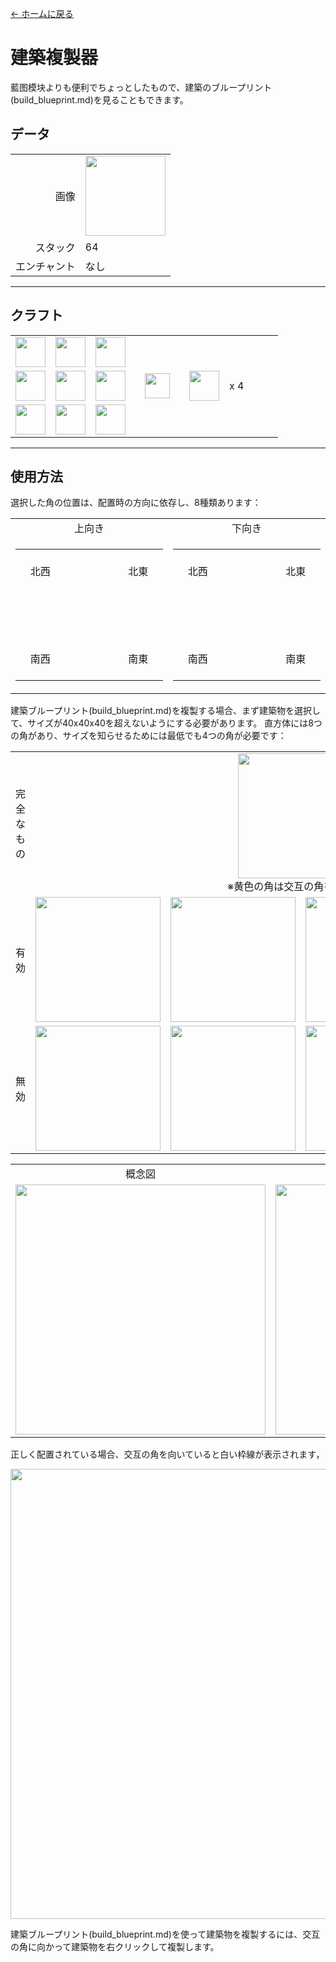 [← ホームに戻る](../)
# 建築複製器
藍图模块よりも便利でちょっとしたもので、建築のブループリント(build_blueprint.md)を見ることもできます。

## データ
<table>
    <tr><td align="end">画像</td><td><img src="https://i.imgur.com/gs5l20b.png" width="128"/></td></tr>
    <tr><td align="end">スタック</td><td>64</td></tr>
    <tr><td align="end">エンチャント</td><td>なし</td></tr>
</table>

---

## クラフト
<table>
    <tr><td><img src="https://i.imgur.com/ip72f4t.png" width="48"/></td><td><img src="https://i.imgur.com/ip72f4t.png" width="48"/></td><td><img src="https://i.imgur.com/ip72f4t.png" width="48"/></td><td colspan="3"></td></tr>
    <tr><td><img src="https://i.imgur.com/ip72f4t.png" width="48"/></td><td><img src="https://i.imgur.com/IWZz8YM.png" width="48"/></td><td><img src="https://i.imgur.com/ip72f4t.png" width="48"/></td><td width="70" align="center"><img src="https://i.imgur.com/VE0KqIE.png" width="40"/></td><td><img src="https://i.imgur.com/gs5l20b.png" width="48"/></td><td width="70">x 4</td></tr>
    <tr><td><img src="https://i.imgur.com/ip72f4t.png" width="48"/></td><td><img src="https://i.imgur.com/ip72f4t.png" width="48"/></td><td><img src="https://i.imgur.com/ip72f4t.png" width="48"/></td><td colspan="3"></td></tr>
</table>

---

## 使用方法
選択した角の位置は、配置時の方向に依存し、8種類あります：

<table>
    <tr><td align="center">上向き</td><td align="center">下向き</td></tr>
    <tr>
        <td>
            <table>
                <tr><td align="center" width="70" height="70">北西</td><td align="center" width="70" height="70"></td><td align="center" width="70" height="70">北東</td></tr>
                <tr><td align="center" width="70" height="70"></td><td align="center" width="70" height="70"></td><td align="center" width="70" height="70"></td></tr>
                <tr><td align="center" width="70" height="70">南西</td><td align="center" width="70" height="70"></td><td align="center" width="70" height="70">南東</td></tr>
            </table>
        </td>
        <td>
            <table>
                <tr><td align="center" width="70" height="70">北西</td><td align="center" width="70" height="70"></td><td align="center" width="70" height="70">北東</td></tr>
                <tr><td align="center" width="70" height="70"></td><td align="center" width="70" height="70"></td><td align="center" width="70" height="70"></td></tr>
                <tr><td align="center" width="70" height="70">南西</td><td align="center" width="70" height="70"></td><td align="center" width="70" height="70">南東</td></tr>
            </table>
        </td>
    </tr>
</table>

建築ブループリント(build_blueprint.md)を複製する場合、まず建築物を選択して、サイズが40x40x40を超えないようにする必要があります。
直方体には8つの角があり、サイズを知らせるためには最低でも4つの角が必要です：

<table>
         <tr><td align="center">完全なもの</td><td colspan="4" align="center"><img src="https://i.imgur.com/tAiFpvW.png" width="200"/><br/>※黄色の角は交互の角を表します</td></tr>
         <tr><td align="center">有効</td><td><img src="https://i.imgur.com/eSNuasK.png" width="200"/></td><td><img src="https://i.imgur.com/uBRIJ2Z.png" width="200"/></td><td><img src="https://i.imgur.com/oZw4Bf7.png" width="200"/></td><td><img src="https://i.imgur.com/BBhxgug.png" width="200"/></td></tr>
         <tr><td align="center">無効</td><td><img src="https://i.imgur.com/Jbjb360.png" width="200"/></td><td><img src="https://i.imgur.com/psfXQyP.png" width="200"/></td><td><img src="https://i.imgur.com/egf7uuW.png" width="200"/></td><td><img src="https://i.imgur.com/8zyFdhi.png" width="200"/></td></tr>
</table>

<table>
    <tr><td align="center">概念図</td><td align="center">ゲーム内</td></tr>
    <tr><td><img src="https://i.imgur.com/eSNuasK.png" width="400"/></td><td><img src="https://i.imgur.com/JngGfRt.png" width="400"/></td></tr>
</table>

正しく配置されている場合、交互の角を向いていると白い枠線が表示されます，  

<img src="https://i.imgur.com/6Fmk6E3.png" width="720"/>

建築ブループリント(build_blueprint.md)を使って建築物を複製するには、交互の角に向かって建築物を右クリックして複製します。
